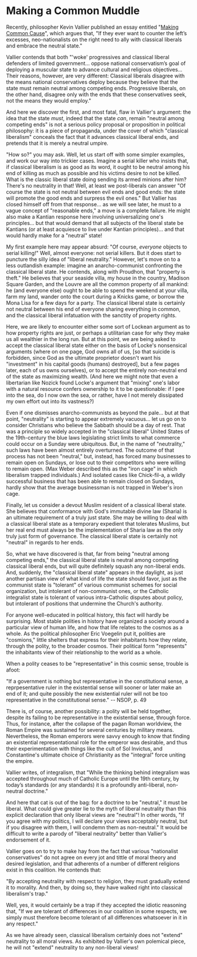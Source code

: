 # Making a Common Muddle

Recently, philosopher Kevin Vallier published an essay
entitled "[Making Common
Cause](https://www.discoursemagazine.com/ideas/2021/11/19/making-common-cause/)",
which argues that, "If they ever want to counter the left’s excesses,
neo-nationalists on the right need to ally with classical liberals and embrace
the neutral state."

Vallier contends that both "'woke' progressives and classical liberal defenders
of limited government... oppose national conservatism’s goal of deploying a
muscular state to advance cultural and religious objectives... Their reasons,
however, are very different: Classical liberals disagree with the means
national conservatives deploy because they believe that the state must remain
neutral among competing ends. Progressive liberals, on the other hand, disagree
only with the ends that these conservatives seek, not the means they would
employ."

And here we discover the first, and most fatal, flaw in Vallier's argument: the
idea that the state *must*, indeed that the state *can*, remain "neutral among
competing ends" is not a serious policy proposal or proposition in political
philosophy: it is a piece of propaganda, under the cover of which "classical
liberalism" conceals the fact that it advances classical liberal ends, and
pretends that it is merely a neutral umpire.

"How so?" you may ask. Well, let us start off with some simpler examples, and
work our way into trickier cases. Imagine a serial killer who insists that, if
classical liberalism is as good as its word, it ought to be neutral among his
end of killing as much as possible and his victims desire to not be killed. What
is the classic liberal state doing sending its armed minions after him? There's
no neutrality in that! Well, at least we post-liberals can answer "Of course
the state is not neutral between evil ends and good ends: the state will
promote the good ends and surpress the evil ones." But Vallier has closed
himself off from that response... as we will see later, he must to a vague
concept of "reasonable ends," a move is a complete failure. He might also make
a Kantian response here involving universalizing one's principles... but that
would demand that all subjects of the liberal state be Kantians (or at least
acquiesce to live under Kantian principles)... and that would hardly make for a
"neutral" state!

My first example here may appear absurd: "Of course, *everyone* objects to
serial killing!" Well, almost everyone: not serial killers.
But it does start to puncture the silly idea of "liberal neutrality."
However, let's move on to a less outlandish example: imagine an
anarcho-communist confronting the classical liberal state. He contends, along
with Proudhon, that "property is theft." He believes that your seaside villa,
my house in the country, Madison Square Garden, and the Louvre are all the
common property of all mankind: he (and everyone else) ought to be able to
spend the weekend at your villa, farm my land, wander onto the court during a
Knicks game, or borrow the Mona Lisa for a few days for a party. The classical
liberal state is certainly not neutral between his end of everyone sharing
everything in common, and the classical liberal infatuation with the sanctity
of property rights.

Here, we are likely to encounter either some sort of Lockean argument as to how
property rights are just, or perhaps a utilitarian case for why they make us
all wealthier in the long run. But at this point, we are being asked to accept
the classical liberal state either on the basis of Locke's nonsensical
arguments (where on one page, God owns all of us, [so that suicide is
forbidden, since God as the ultimate proprietor 
doesn't want his "investment" in his capital goods
(humans) destroyed],  but a few pages later, each
of us owns ourselves), or to accept the entirely non-neutral end of the state
as maximizing wealth. (And here we might note that even a libertarian like
Nozick found Locke's argument that "mixing" one's labor with a natural resource
confers ownership to it to be questionable: if I pee into the sea, do I now own
the sea, or rather, have I not merely dissipated my own effort out into its
vastness?)

Even if one dismisses anarcho-communists as beyond the pale... but at that
point, "neutrality" is starting to appear extremely vacuous... let us go on to
consider Christians who believe the Sabbath should be a day of rest. That was a
principle so widely accepted in the "classical liberal" United States of the
19th-century the blue laws legislating strict limits to what commerce could
occur on a Sunday were ubiquitous. But, in the name of "neutrality," such laws
have been almost entirely overturned. The outcome of that process has not been
"neutral," but, instead, has forced many businesses to remain open on Sundays,
or lose out to their competitors who were willing to remain open. (Max Weber
described this as the "iron cage" in which liberalism trapped individuals.) And
isolated cases like Chick-fil-a, a wildly successful business that has been
able to remain closed on Sundays, hardly show that the average businessman is
not trapped in Weber's iron cage.

Finally, let us consider a devout Muslim resident of a classical liberal state.
She believes that conformance with God's immutable divine law (Sharia) is an
ultimate requirement of a truly just state. She may be willing to deal with a
classical liberal state as a temporary expedient that tolerates Muslims, but
her real end must always be the implementation of Sharia law as the only truly
just form of governance. The classical liberal state is certainly not "neutral"
in regards to her ends.

So, what we have discovered is that, far from being "neutral among competing
ends," the classical liberal state is neutral among competing classical liberal
ends, but will quite definitely squash any
non-liberal ends. And, suddenly, the "classical liberal state" appears in the
daylight, as just another partisan view of what kind of life the state should
favor, just as the communist state is "tolerant" of various communist schemes
for social organization, but intolerant of non-communist ones, or the Catholic
integralist state is tolerant of various intra-Catholic disputes about policy,
but intolerant of positions that undermine the Church's authority.

For anyone well-educated in political history, this fact will hardly be
surprising. Most stable polities in history have organized a society around a
particular view of human life, and how that life relates to the cosmos as a
whole. As the political philosopher Eric Voegelin put it, polities are
"cosmions," little shelters that express for their inhabitants how they relate,
through the polity, to the broader cosmos. Their political form "represents"
the inhabitants view of their relationship to the world as a whole. 

When a polity ceases to be "representative" in this cosmic sense, trouble is
afoot:

"If a government is nothing but representative in the constitutional sense, 
a reprpesentative ruler in the existential sense will sooner or later
make an end of it; and quite possibly the new existential ruler will not
be too representative in the constitutional sense." -- NSOP, p. 49

There is, of course, another possibility: a polity will be held together,
despite its failing to be representative in the existential sense, through
force. Thus, for instance, after the collapse of the pagan Roman worldview, the
Roman Empire was sustained for several centuries by military means.
Nevertheless, the Roman emperors were savvy enough to know that finding an
existential representational role for the emperor was desirable, and thus their
experimentation with things like the cult of Sol Invictus, and Constantine's
ultimate choice of Christianity as the "integral" force uniting the empire.

Vallier writes, of integralism, that "While the thinking behind integralism was
accepted throughout much of Catholic Europe until the 19th century, by today’s
standards (or any standards) it is a profoundly anti-liberal, non-neutral
doctrine."

And here that cat is out of the bag: for a doctrine to be "neutral," it must be
liberal. What could give greater lie to the myth of liberal neutrality than
this explicit declaration that only liberal views are "neutral"! In other
words, "If you agree with my politics, I will declare your views acceptably
neutral, but if you disagree with them, I will condemn them as non-neutral." It
would be difficult to write a parody of "liberal neutrality" better than
Vallier's endorsement of it.

Vallier goes on to try to make hay from the fact that various "nationalist
conservatives" do not agree on every jot and tittle of moral theory and desired
legislation, and that adherents of a number of different religions exist in
this coalition. He contends that:

"By accepting neutrality with respect to religion, they must gradually extend
it to morality. And then, by doing so, they have walked right into classical
liberalism's trap."

Well, yes, it would certainly be a trap if they accepted the idiotic reasoning
that, "If we are tolerant of differences in our coalition in some respects, we
simply must therefore become tolerant of all differences whatsoever in it
in any respect."

As we have already seen, classical liberalism certainly does not "extend"
neutrality to all moral views. As exhibited by Vallier's own polemical piece,
he will not "extend" neutrality to any non-liberal views!




